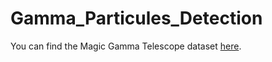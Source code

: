 # Gamma_Particules_Detection
You can find the Magic Gamma Telescope dataset [here](https://archive.ics.uci.edu/dataset/159/magic+gamma+telescope).
